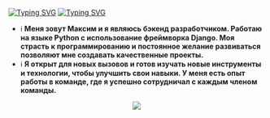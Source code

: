    [![Typing SVG](https://readme-typing-svg.herokuapp.com?color=%2336BCF7&lines=Maxim+Kotov)](https://git.io/typing-svg)
   [![Typing SVG](https://readme-typing-svg.herokuapp.com?color=%2336BCF7&lines=Python+Developer)](https://git.io/typing-svg)
   
   - ℹ️ **Меня зовут Максим и я являюсь бэкенд разработчиком. Работаю на языке Python с использование фреймворка Django. Моя страсть к программированию и постоянное желание развиваться позволяют мне создавать качественные проекты.**
   - ℹ️ **Я открыт для новых вызовов и готов изучать новые инструменты и технологии, чтобы улучшить свои навыки. У меня есть опыт работы в команде, где я успешно сотрудничал с каждым членом команды.**

<p align="center">
  <a href="https://skillicons.dev">
    <img src="https://skillicons.dev/icons?i=py,django,sqlite,bash,git"/>
  </a>
</p>
